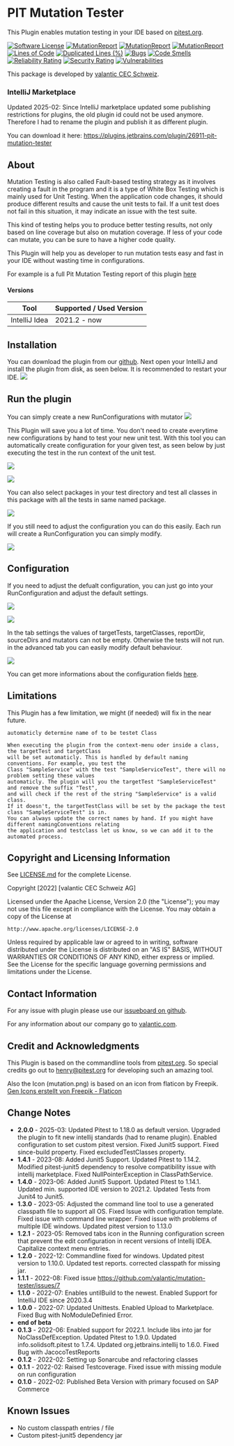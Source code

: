 # PIT Mutation Tester
This Plugin enables mutation testing in your IDE based on <a href="https://pitest.org">pitest.org</a>.

[![Software License](https://img.shields.io/badge/license-Apache%202-green.svg?style=flat-square)](LICENSE.md)
[![MutationReport](https://img.shields.io/badge/line%20coverage-96%25-green96.svg?style=flat-square)](https://htmlpreview.github.io/?https://github.com/valantic/mutation-tester/blob/main/samples/pitreport/index.html)
[![MutationReport](https://img.shields.io/badge/mutation%20coverage-90%25-green90.svg?style=flat-square)](https://htmlpreview.github.io/?https://github.com/valantic/mutation-tester/blob/main/samples/pitreport/index.html)
[![MutationReport](https://img.shields.io/badge/test%20strength-94%25-green94.svg?style=flat-square)](https://htmlpreview.github.io/?https://github.com/valantic/mutation-tester/blob/main/samples/pitreport/index.html)
[![Lines of Code](https://sonarcloud.io/api/project_badges/measure?project=pit-mutation-tester&metric=ncloc)](https://sonarcloud.io/summary/new_code?id=pit-mutation-tester)
[![Duplicated Lines (%)](https://sonarcloud.io/api/project_badges/measure?project=pit-mutation-tester&metric=duplicated_lines_density)](https://sonarcloud.io/summary/new_code?id=pit-mutation-tester)
[![Bugs](https://sonarcloud.io/api/project_badges/measure?project=pit-mutation-tester&metric=bugs)](https://sonarcloud.io/summary/new_code?id=pit-mutation-tester)
[![Code Smells](https://sonarcloud.io/api/project_badges/measure?project=pit-mutation-tester&metric=code_smells)](https://sonarcloud.io/summary/new_code?id=pit-mutation-tester)
[![Reliability Rating](https://sonarcloud.io/api/project_badges/measure?project=pit-mutation-tester&metric=reliability_rating)](https://sonarcloud.io/summary/new_code?id=pit-mutation-tester)
[![Security Rating](https://sonarcloud.io/api/project_badges/measure?project=pit-mutation-tester&metric=security_rating)](https://sonarcloud.io/summary/new_code?id=pit-mutation-tester)
[![Vulnerabilities](https://sonarcloud.io/api/project_badges/measure?project=pit-mutation-tester&metric=vulnerabilities)](https://sonarcloud.io/summary/new_code?id=pit-mutation-tester)

This package is developed by [valantic CEC Schweiz](https://www.valantic.com/).

### IntelliJ Marketplace
Updated 2025-02: Since IntelliJ marketplace updated some publishing restrictions for plugins, the old plugin id could not be used anymore. Therefore I had to rename the plugin and publish it as different plugin.

You can download it here: https://plugins.jetbrains.com/plugin/26911-pit-mutation-tester

## About
Mutation Testing is also called Fault-based testing strategy as it involves creating a fault in the program and it is a type of White Box Testing which is mainly used for Unit Testing.
When the application code changes, it should produce different results and cause the unit tests to fail. If a unit test does not fail in this situation, it may indicate an issue with the test suite.

This kind of testing helps you to produce better testing results, not only based on line coverage but also on mutation coverage. If less of your code can mutate, you can be sure to have a higher code quality.

This Plugin will help you as developer to run mutation tests easy and fast in your IDE without wasting time in configurations.

For example is a full Pit Mutation Testing report of this plugin <a href="https://htmlpreview.github.io/?https://github.com/valantic/mutation-tester/blob/main/samples/pitreport/index.html">here</a>

#### Versions
| Tool          | Supported / Used Version |
|---------------|--------------------------|
| IntelliJ Idea | 2021.2 - now             |


## Installation
You can download the plugin from our [github](https://github.com/valantic/mutation-tester).
Next open your IntelliJ and install the plugin from disk, as seen below.
It is recommended to restart your IDE.
![](./samples/screenshots/install-disk.png)

## Run the plugin
You can simply create a new RunConfigurations with mutator
![](./samples/screenshots/create-configuration.png)

This Plugin will save you a lot of time. You don't need to create everytime new configurations by hand to test your new unit test.
With this tool you can automatically create configuration for your given test, as seen below by just executing the test in the run context of the unit test.

![](./samples/screenshots/run-in-class.png)

![](./samples/screenshots/right-click-in-class.png)

You can also select packages in your test directory and test all classes in this package with all the tests in same named package.

![](./samples/screenshots/run-context-menu.png)

If you still need to adjust the configuration you can do this easily. Each run will create a RunConfiguration you can simply modify.

![](./samples/screenshots/run-as.png)


## Configuration
If you need to adjust the defualt configuration, you can just go into your RunConfiguration and adjust the default settings.

![](./samples/screenshots/settings-1.png)

![](./samples/screenshots/settings-2.png)

In the tab settings the values of targetTests, targetClasses, reportDir, sourceDirs and mutators can not be empty. Otherwise the tests will not run. in the advanced tab you can easily modify default behaviour.

![](./samples/screenshots/advanced-settings.png)


You can get more informations about the configuration fields [here](https://pitest.org/quickstart/commandline/).

## Limitations
This Plugin has a few limitation, we might (if needed) will fix in the near future.

```
automaticly determine name of to be testet Class

When executing the plugin from the context-menu oder inside a class, the targetTest and targetClass
will be set automaticly. This is handled by default naming conventions. For example, you test the
Class "SampleService" with the test "SampleServiceTest", there will no problem setting these values
automaticly. The plugin will you the targetTest "SampleServiceTest" and remove the suffix "Test",
and will check if the rest of the string "SampleService" is a valid class.
If it doesn't, the targetTestClass will be set by the package the test class "SampleServiceTest" is in.
You can always update the correct names by hand. If you might have different namingConventions relating
the application and testclass let us know, so we can add it to the automated process.
```

## Copyright and Licensing Information
See [LICENSE.md](LICENSE.md) for the complete License.

Copyright [2022] [valantic CEC Schweiz AG]

Licensed under the Apache License, Version 2.0 (the "License");
you may not use this file except in compliance with the License.
You may obtain a copy of the License at

```
http://www.apache.org/licenses/LICENSE-2.0
```

Unless required by applicable law or agreed to in writing, software
distributed under the License is distributed on an "AS IS" BASIS,
WITHOUT WARRANTIES OR CONDITIONS OF ANY KIND, either express or implied.
See the License for the specific language governing permissions and
limitations under the License.


## Contact Information
For any issue with plugin please use our <a href="https://github.com/valantic/mutation-tester/issues">issueboard on github</a>.

For any information about our company go to <a href="https://valantic.com">valantic.com</a>.


## Credit and Acknowledgments
This Plugin is based on the commandline tools from <a href="https://pitest.org/">pitest.org</a>.
So special credits go out to henry@pitest.org for developing such an amazing tool.

Also the Icon (mutation.png) is based on an icon from flaticon by Freepik.
<a href="https://www.flaticon.com/de/kostenlose-icons/gen" title="gen Icons">Gen Icons erstellt von Freepik - Flaticon</a>

## Change Notes
- <b>2.0.0</b> - 2025-03: Updated Pitest to 1.18.0 as default version. Upgraded the plugin to fit new intellij standards (had to rename plugin). Enabled configuration to set custom pitest version. Fixed Junit5 support. Fixed since-build property. Fixed excludedTestClasses property.
- <b>1.4.1</b> - 2023-08: Added Junit5 Support. Updated Pitest to 1.14.2. Modified pitest-junit5 dependency to resolve compatibility issue with intellij marketplace. Fixed NullPointerException in ClassPathService.
- <b>1.4.0</b> - 2023-06: Added Junit5 Support. Updated Pitest to 1.14.1. Updated min. supported IDE version to 2021.2. Updated Tests from Junit4 to Junit5.
- <b>1.3.0</b> - 2023-05: Adjusted the command line tool to use a generated classpath file to support all OS. Fixed Issue with configuration template. Fixed issue with command line wrapper. Fixed issue with problems of multiple IDE windows. Updated pitest version to 1.13.0
- <b>1.2.1</b> - 2023-05: Removed tabs icon in the Running configuration screen that prevent the edit configuration in recent versions of Intellij IDEA. Capitalize context menu entries.
- <b>1.2.0</b> - 2022-12: Commandline fixed for windows. Updated pitest version to 1.10.0. Updated test reports. corrected classpath for missing jar.
- <b>1.1.1</b> - 2022-08: Fixed issue https://github.com/valantic/mutation-tester/issues/7
- <b>1.1.0</b> - 2022-07: Enables untilBuild to the newest. Enabled Support for IntelliJ IDE since 2020.3.4
- <b>1.0.0</b> - 2022-07: Updated Unittests. Enabled Upload to Marketplace. Fixed Bug with NoModuleDefinied Error.
- <b>end of beta</b>
- <b>0.1.3</b> - 2022-06: Enabled support for 2022.1. Include libs into jar for NoClassDefException. Updated Pitest to 1.9.0. Updated info.solidsoft.pitest to 1.7.4. Updated org.jetbrains.intellij to 1.6.0. Fixed Bug with JacocoTestReports
- <b>0.1.2</b> - 2022-02: Setting up Sonarcube and refactoring classes
- <b>0.1.1</b> - 2022-02: Raised Testcoverage. Fixed issue with missing module on run configuration
- <b>0.1.0</b> - 2022-02: Published Beta Version with primary focused on SAP Commerce


## Known Issues
- No custom classpath entries / file
- Custom pitest-junit5 dependency jar
